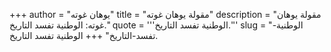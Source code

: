 +++
author = "يوهان غوته"
title = "مقولة يوهان غوته"
description = "مقولة يوهان غوته: الوطنية تفسد التاريخ."
quote = '''الوطنية تفسد التاريخ.''' 
slug = "الوطنية-تفسد-التاريخ"
+++
الوطنية تفسد التاريخ.
